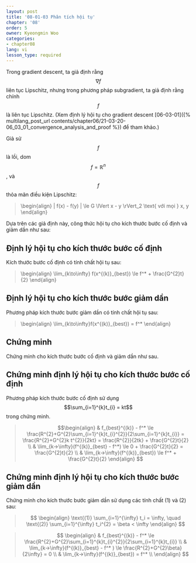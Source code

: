 ```yaml
---
layout: post
title: '08-01-03 Phân tích hội tụ'
chapter: '08'
order: 5
owner: Kyeongmin Woo
categories:
- chapter08
lang: vi
lesson_type: required
---
```


Trong gradient descent, ta giả định rằng $$\nabla f$$ liên tục Lipschitz, nhưng trong phương pháp subgradient, ta giả định rằng chính $$f$$ là liên tục Lipschitz. (Xem định lý hội tụ cho gradient descent [06-03-01]({% multilang_post_url contents/chapter06/21-03-20-06_03_01_convergence_analysis_and_proof %}) để tham khảo.)

Giả sử $$f$$ là lồi, dom $$f = \mathbb{R}^n$$, và $$f$$ thỏa mãn điều kiện Lipschitz:

>\begin{align}
> | f(x) - f(y) | \le G \lVert x - y \rVert_2 \text{ với mọi } x, y
\end{align}

Dựa trên các giả định này, công thức hội tụ cho kích thước bước cố định và giảm dần như sau:

## Định lý hội tụ cho kích thước bước cố định

Kích thước bước cố định có tính chất hội tụ sau:
>\begin{align}
> \lim_{k\to\infty} f(x^{(k)}_{best}) \le f^* + \frac{G^{2}t}{2}
\end{align}

## Định lý hội tụ cho kích thước bước giảm dần

Phương pháp kích thước bước giảm dần có tính chất hội tụ sau:

>\begin{align}
\lim_{k\to\infty}f(x^{(k)}_{best}) = f^*
\end{align}

## Chứng minh

Chứng minh cho kích thước bước cố định và giảm dần như sau.

## Chứng minh định lý hội tụ cho kích thước bước cố định

Phương pháp kích thước bước cố định sử dụng $$\sum_{i=1}^{k}t_{i} = kt$$ trong chứng minh.

>$$\begin{align}
& f_{best}^{(k)} - f^* \le \frac{R^{2}+G^{2}\sum_{i=1}^{k}t_{i}^{2}}{2\sum_{i=1}^{k}t_{i}} = \frac{R^{2}+G^{2}k t^{2}}{2kt}  = \frac{R^{2}}{2tk} + \frac{G^{2}t}{2} \\
& \lim_{k→\infty}(f^{(k)}_{best} - f^*) \le 0 + \frac{G^{2}t}{2} = \frac{G^{2}t}{2} \\
& \lim_{k→\infty}(f^{(k)}_{best}) \le f^* + \frac{G^{2}t}{2}
\end{align}
$$


## Chứng minh định lý hội tụ cho kích thước bước giảm dần

Chứng minh cho kích thước bước giảm dần sử dụng các tính chất (1) và (2) sau:

>$$
\begin{align}
\text{(1)} \sum_{i=1}^{\infty} t_i = \infty, \quad \text{(2)}  \sum_{i=1}^{\infty} t_i^{2} = \beta < \infty
\end{align}
$$

>$$
\begin{align}
& f_{best}^{(k)} - f^* \le \frac{R^{2}+G^{2}\sum_{i=1}^{k}t_{i}^{2}}{2\sum_{i=1}^{k}t_{i}} \\
& \lim_{k→\infty}(f^{(k)}_{best} - f^* ) \le \frac{R^{2}+G^{2}\beta}{2\infty} = 0 \\
& \lim_{k→\infty}(f^{(k)}_{best}) =  f^* \\
\end{align}
$$